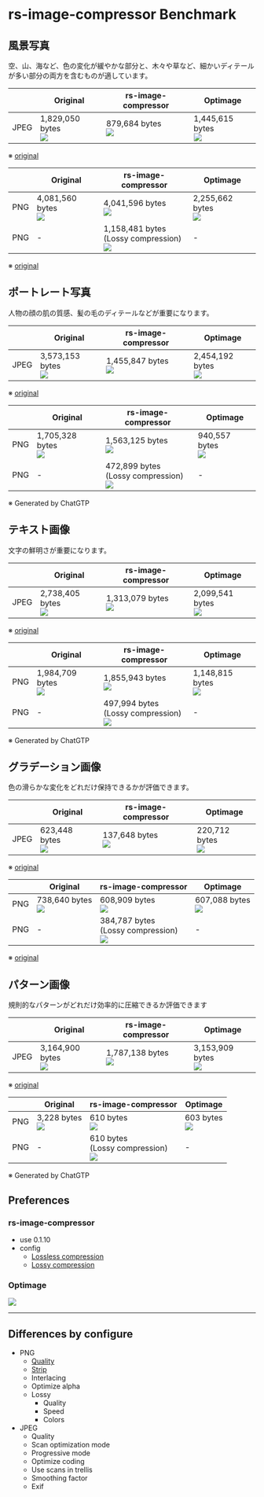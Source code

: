# rs-image-compressor Benchmark

## 風景写真

空、山、海など、色の変化が緩やかな部分と、木々や草など、細かいディテールが多い部分の両方を含むものが適しています。

|      | Original                                             | rs-image-compressor                                                   | Optimage                                             |
|------|------------------------------------------------------|-----------------------------------------------------------------------|------------------------------------------------------|
| JPEG | 1,829,050 bytes<br/>![](images/original/jpeg/01.jpg) | 879,684 bytes<br/>![](images/rs-image-compressor/jpeg/default/01.jpg) | 1,445,615 bytes<br/>![](images/optimage/jpeg/01.jpg) |

※ [original](https://unsplash.com/ja/写真/2人のサイクリストが風光明媚な景色を眺めることができます-KxXdo-k1cjE)

|     | Original                                            | rs-image-compressor                                                                                  | Optimage                                            |
|-----|-----------------------------------------------------|------------------------------------------------------------------------------------------------------|-----------------------------------------------------|
| PNG | 4,081,560 bytes<br/>![](images/original/png/01.png) | 4,041,596 bytes<br/>![](images/rs-image-compressor/png/default/01.png)                               | 2,255,662 bytes<br/>![](images/optimage/png/01.png) |
| PNG | -                                                   | 1,158,481 bytes<br/>(Lossy compression)<br/>![](images/rs-image-compressor/png/default/01-lossy.png) | -                                                   |

※ [original](https://pixabay.com/illustrations/mountain-nature-sky-forest-lake-8595014/)

## ポートレート写真

人物の顔の肌の質感、髪の毛のディテールなどが重要になります。

|      | Original                                             | rs-image-compressor                                                     | Optimage                                             |
|------|------------------------------------------------------|-------------------------------------------------------------------------|------------------------------------------------------|
| JPEG | 3,573,153 bytes<br/>![](images/original/jpeg/02.jpg) | 1,455,847 bytes<br/>![](images/rs-image-compressor/jpeg/default/02.jpg) | 2,454,192 bytes<br/>![](images/optimage/jpeg/02.jpg) |

※ [original](https://unsplash.com/ja/写真/バルコニーの近くに立つ男性-5aGUyCW_PJw)

|     | Original                                            | rs-image-compressor                                                                                | Optimage                                          |
|-----|-----------------------------------------------------|----------------------------------------------------------------------------------------------------|---------------------------------------------------|
| PNG | 1,705,328 bytes<br/>![](images/original/png/02.png) | 1,563,125 bytes<br/>![](images/rs-image-compressor/png/default/02.png)                             | 940,557 bytes<br/>![](images/optimage/png/02.png) |
| PNG | -                                                   | 472,899 bytes<br/>(Lossy compression)<br/>![](images/rs-image-compressor/png/default/02-lossy.png) | -                                                 |

※ Generated by ChatGTP

## テキスト画像

文字の鮮明さが重要になります。

|      | Original                                             | rs-image-compressor                                                     | Optimage                                             |
|------|------------------------------------------------------|-------------------------------------------------------------------------|------------------------------------------------------|
| JPEG | 2,738,405 bytes<br/>![](images/original/jpeg/03.jpg) | 1,313,079 bytes<br/>![](images/rs-image-compressor/jpeg/default/03.jpg) | 2,099,541 bytes<br/>![](images/optimage/jpeg/03.jpg) |

※ [original](https://unsplash.com/ja/写真/白いテーブルに白いプリンター用紙-gETBUi_oRgQ)

|     | Original                                            | rs-image-compressor                                                                                | Optimage                                            |
|-----|-----------------------------------------------------|----------------------------------------------------------------------------------------------------|-----------------------------------------------------|
| PNG | 1,984,709 bytes<br/>![](images/original/png/03.png) | 1,855,943 bytes<br/>![](images/rs-image-compressor/png/default/03.png)                             | 1,148,815 bytes<br/>![](images/optimage/png/03.png) |
| PNG | -                                                   | 497,994 bytes<br/>(Lossy compression)<br/>![](images/rs-image-compressor/png/default/03-lossy.png) | -                                                   |

※ Generated by ChatGTP

## グラデーション画像

色の滑らかな変化をどれだけ保持できるかが評価できます。

|      | Original                                           | rs-image-compressor                                                   | Optimage                                           |
|------|----------------------------------------------------|-----------------------------------------------------------------------|----------------------------------------------------|
| JPEG | 623,448 bytes<br/>![](images/original/jpeg/04.jpg) | 137,648 bytes<br/>![](images/rs-image-compressor/jpeg/default/04.jpg) | 220,712 bytes<br/>![](images/optimage/jpeg/04.jpg) |

※ [original](https://unsplash.com/ja/写真/青と白の抽象画-J6LMHbdW1k8)

|     | Original                                          | rs-image-compressor                                                                                | Optimage                                          |
|-----|---------------------------------------------------|----------------------------------------------------------------------------------------------------|---------------------------------------------------|
| PNG | 738,640 bytes<br/>![](images/original/png/04.png) | 608,909 bytes<br/>![](images/rs-image-compressor/png/default/04.png)                               | 607,088 bytes<br/>![](images/optimage/png/04.png) |
| PNG | -                                                 | 384,787 bytes<br/>(Lossy compression)<br/>![](images/rs-image-compressor/png/default/04-lossy.png) | -                                                 |

※ [original](https://backgrounds-free.com/10-download/0906-large-image.html)

## パターン画像

規則的なパターンがどれだけ効率的に圧縮できるか評価できます

|      | Original                                             | rs-image-compressor                                                     | Optimage                                             |
|------|------------------------------------------------------|-------------------------------------------------------------------------|------------------------------------------------------|
| JPEG | 3,164,900 bytes<br/>![](images/original/jpeg/05.jpg) | 1,787,138 bytes<br/>![](images/rs-image-compressor/jpeg/default/05.jpg) | 3,153,909 bytes<br/>![](images/optimage/jpeg/05.jpg) |

※ [original](https://unsplash.com/ja/写真/たくさんの木々のある森の空撮-MUtNG8GurSQ)

|     | Original                                        | rs-image-compressor                                                                            | Optimage                                      |
|-----|-------------------------------------------------|------------------------------------------------------------------------------------------------|-----------------------------------------------|
| PNG | 3,228 bytes<br/>![](images/original/png/05.png) | 610 bytes<br/>![](images/rs-image-compressor/png/default/05.png)                               | 603 bytes<br/>![](images/optimage/png/05.png) |
| PNG | -                                               | 610 bytes<br/>(Lossy compression)<br/>![](images/rs-image-compressor/png/default/05-lossy.png) | -                                             |

※ Generated by ChatGTP

## Preferences

### rs-image-compressor

* use 0.1.10
* config
  * [Lossless compression](images/rs-image-compressor/configure.json)
  * [Lossy compression](images/rs-image-compressor/configure-lossy.json)

### Optimage

![](images/optimage/preference.png)

---

## Differences by configure

* PNG
  * [Quality](images/rs-image-compressor/png/quality/README.md)
  * [Strip](images/rs-image-compressor/png/strip/README.md)
  * Interlacing
  * Optimize alpha
  * Lossy
    * Quality
    * Speed
    * Colors
* JPEG
  * Quality
  * Scan optimization mode
  * Progressive mode
  * Optimize coding
  * Use scans in trellis
  * Smoothing factor
  * Exif
